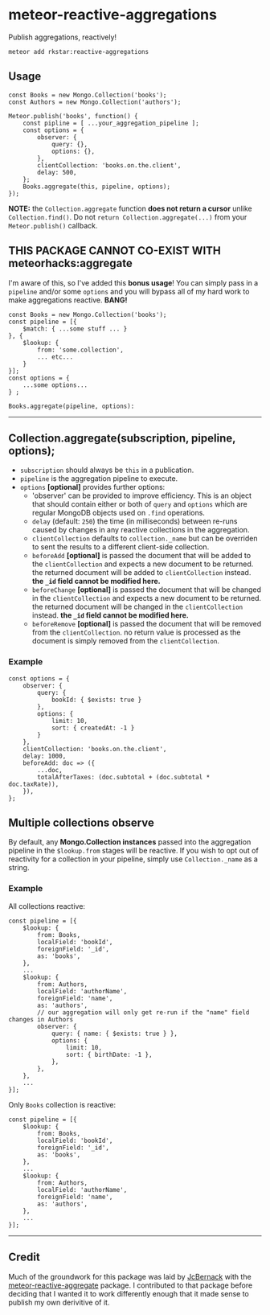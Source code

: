 # meteor-reactive-aggregations

Publish aggregations, reactively!

    meteor add rkstar:reactive-aggregations

## Usage

```
const Books = new Mongo.Collection('books');
const Authors = new Mongo.Collection('authors');

Meteor.publish('books', function() {
    const pipline = [ ...your_aggregation_pipeline ];
    const options = {
        observer: {
            query: {},
            options: {},
        },
        clientCollection: 'books.on.the.client',
        delay: 500,
    };
    Books.aggregate(this, pipeline, options);
});
```

**NOTE:** the `Collection.aggregate` function **does not return a cursor** unlike `Collection.find()`. Do not `return Collection.aggregate(...)` from your `Meteor.publish()` callback.

## THIS PACKAGE CANNOT CO-EXIST WITH meteorhacks:aggregate

I'm aware of this, so I've added this **bonus usage**! You can simply pass in a `pipeline` and/or some `options` and you will bypass all of my hard work to make aggregations reactive. **BANG!**

```
const Books = new Mongo.Collection('books');
const pipeline = [{
    $match: { ...some stuff ... }
}, {
    $lookup: {
        from: 'some.collection',
        ... etc...
    }
}];
const options = {
    ...some options...
} ;

Books.aggregate(pipeline, options):
```

---

## Collection.aggregate(subscription, pipeline, options);

* `subscription` should always be `this` in a publication.
* `pipeline` is the aggregation pipeline to execute.
* `options` **[optional]** provides further options:
  * 'observer' can be provided to improve efficiency. This is an object that should contain either or both of `query` and `options` which are regular MongoDB objects used on `.find` operations.
  * `delay` (default: `250`) the time (in milliseconds) between re-runs caused by changes in any reactive collections in the aggregation.
  * `clientCollection` defaults to `collection._name` but can be overriden to sent the results to a different client-side collection.
  * `beforeAdd` **[optional]** is passed the document that will be added to the `clientCollection` and expects a new document to be returned. the returned document will be added to `clientCollection` instead. **the `_id` field cannot be modified here.**
  * `beforeChange` **[optional]** is passed the document that will be changed in the `clientCollection` and expects a new document to be returned. the returned document will be changed in the `clientCollection` instead. **the `_id` field cannot be modified here.**
  * `beforeRemove` **[optional]** is passed the document that will be removed from the `clientCollection`. no return value is processed as the document is simply removed from the `clientCollection`.

### Example

```
const options = {
    observer: {
        query: {
            bookId: { $exists: true }
        },
        options: {
            limit: 10,
            sort: { createdAt: -1 }
        }
    },
    clientCollection: 'books.on.the.client',
    delay: 1000,
    beforeAdd: doc => ({
        ...doc,
        totalAfterTaxes: (doc.subtotal + (doc.subtotal * doc.taxRate)),
    }),
};
```

## Multiple collections observe

By default, any **Mongo.Collection instances** passed into the aggregation pipeline in the `$lookup.from` stages will be reactive. If you wish to opt out of reactivity for a collection in your pipeline, simply use `Collection._name` as a string.

### Example

All collections reactive:

```
const pipeline = [{
    $lookup: {
        from: Books,
        localField: 'bookId',
        foreignField: '_id',
        as: 'books',
    },
    ...
    $lookup: {
        from: Authors,
        localField: 'authorName',
        foreignField: 'name',
        as: 'authors',
        // our aggregation will only get re-run if the "name" field changes in Authors
        observer: {
            query: { name: { $exists: true } },
            options: {
                limit: 10,
                sort: { birthDate: -1 },
            },
        },
    },
    ...
}];
```

Only `Books` collection is reactive:

```
const pipeline = [{
    $lookup: {
        from: Books,
        localField: 'bookId',
        foreignField: '_id',
        as: 'books',
    },
    ...
    $lookup: {
        from: Authors,
        localField: 'authorName',
        foreignField: 'name',
        as: 'authors',
    },
    ...
}];
```

---

## Credit

Much of the groundwork for this package was laid by [JcBernack](https://github.com/JcBernack) with the [meteor-reactive-aggregate](https://github.com/JcBernack/meteor-reactive-aggregate) package. I contributed to that package before deciding that I wanted it to work differently enough that it made sense to publish my own derivitive of it.
